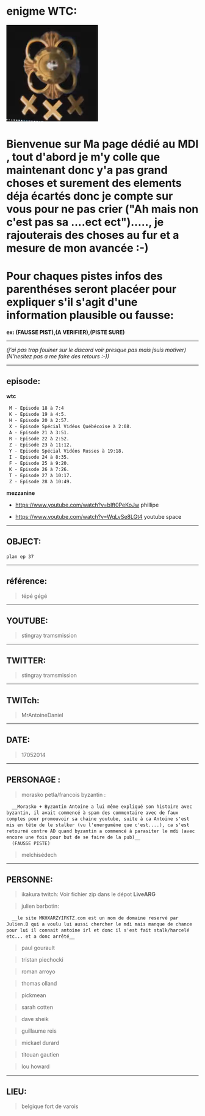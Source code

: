 # enigme WTC:



![Logo Colonel Ep37](https://github.com/JeanSairien/MDI/blob/master/logoepisode37wtc-dossier-y.png)


# Bienvenue sur Ma page dédié au MDI , tout d'abord je m'y colle que maintenant donc y'a pas grand choses et surement des elements déja écartés donc je compte sur vous pour ne pas crier ("Ah mais non c'est pas sa ....ect ect")....., je rajouterais des choses au fur et a mesure de mon avancée :-)

# Pour chaques pistes infos des parenthéses seront placéer pour expliquer s'il s'agit d'une  information plausible ou fausse:

 __ex: (FAUSSE PIST),(A VERIFIER),(PISTE SURE)__

----

_(j'ai pas trop fouiner sur le discord voir presque pas mais jsuis motiver)_
_(N'hesitez pas a me faire des retours :-))_

----

## episode:
**wtc**

     M - Episode 18 à 7:4
     K - Episode 19 à 4:5.
     H - Episode 20 à 2:57.
     X - Episode Spécial Vidéos Québécoise à 2:08.
     A - Episode 21 à 3:51.
     R - Episode 22 à 2:52.
     Z - Episode 23 à 11:12.
     Y - Episode Spécial Vidéos Russes à 19:18.
     I - Episode 24 à 8:35.
     F - Episode 25 à 9:20.
     K - Episode 26 à 7:26.
     T - Episode 27 à 10:17.
     Z - Episode 28 à 10:49.


**mezzanine**

- https://www.youtube.com/watch?v=bIft0PeKoJw phillipe

- https://www.youtube.com/watch?v=WqLvSe8LGt4 youtube space

----

## OBJECT:

    plan ep 37

----

## référence:

  >tépé gégé

----

## YOUTUBE:

  >stingray tramsmission

----

## TWITTER:

  >stingray tramsmission

----

## TWITch:

  >MrAntoineDaniel

----

## DATE:

  >17052014

----

## PERSONAGE :

   >morasko petla/francois byzantin :
    
      __Morasko + Byzantin Antoine a lui même expliqué son histoire avec byzantin, il avait commencé à spam des commentaire avec de faux comptes pour promouvoir sa chaine youtube, suite à ca Antoine s'est mis en tête de le stalker (vu l'energumène que c'est....), ca s'est retourné contre AD quand byzantin a commencé à parasiter le mdi (avec encore une fois pour but de se faire de la pub)__
      (FAUSSE PISTE)
      
   
   >melchisédech
  
----  

## PERSONNE:

  >ikakura twitch:
      Voir fichier zip dans le dépot **LiveARG**
  
  >julien barbotin:

      __le site MKHXARZYIFKTZ.com est un nom de domaine reservé par Julien.B qui a voulu lui aussi chercher le mdi mais manque de chance pour lui il connait antoine irl et donc il s'est fait stalk/harcelé etc... et a donc arrêté__

  
  >paul gourault
  
  >tristan piechocki
  
  >roman arroyo
  
  >thomas olland
  
  >pickmean
  
  >sarah cotten
  
  >dave sheik
  
  >guillaume reis
  
  >mickael durard
  
  >titouan gautien
  
  >lou howard
  
 ---- 

## LIEU:

  >belgique fort de varois

